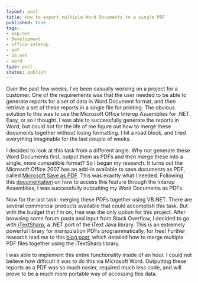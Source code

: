 ```yaml
--- 
layout: post
title: How to export multiple Word Documents to a single PDF
published: true
tags: 
- asp.net
- Development
- office-interop
- pdf
- vb.net
- word
type: post
status: publish
---
```

Over the past few weeks, I've been casually working on a project for a customer. One of the requirements was that the user needed to be able to generate reports for a set of data in Word Document format, and then retrieve a set of these reports in a single file for printing. The obvious solution to this was to use the Microsoft Office Interop Assemblies for .NET. Easy, or so I thought. I was able to successfully generate the reports in Word, but could not for the life of me figure out how to merge these documents together without losing formatting. I hit a road block, and tried everything imaginable for the last couple of weeks.

I decided to look at this task from a different angle. Why not generate these Word Documents first, output them as PDFs and then merge these into a single, more compatible format? So I began my research. It turns out the Microsoft Office 2007 has an add-in available to save documents as PDF, called <a href="http://www.microsoft.com/downloads/details.aspx?familyid=F1FC413C-6D89-4F15-991B-63B07BA5F2E5&amp;displaylang=en" target="_blank">Microsoft Save as PDF</a>. This was exactly what I needed. Following this <a href="http://msdn.microsoft.com/en-us/library/bb412305.aspx" target="_blank">documentation</a> on how to access this feature through the Interop Assemblies, I was successfully outputting my Word Documents as PDFs.

Now for the last task: merging these PDFs together using VB.NET. There are several commercial products available that could accomplish this task. But with the budget that I'm on, free was the only option for this project. After browsing some forum posts and input from Stack Overflow, I decided to go with <a href="http://itextsharp.sourceforge.net/" target="_blank">iTextSharp</a>, a .NET port of the iText Java library. This is an extremely powerful library for manipulation PDFs programmatically, for free! Further research lead me to this <a href="http://alex.buayacorp.com/merge-pdf-files-with-itext-and-net.html" target="_blank">blog post</a>, which detailed how to merge multiple PDF files together using the iTextSharp library.

I was able to implement this entire functionality inside of an hour. I could not believe how difficult it was to do this via Microsoft Word. Outputting these reports as a PDF was so much easier, required much less code, and will prove to be a much more portable way of accessing this data.

